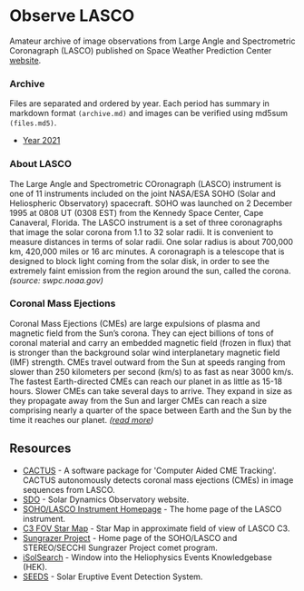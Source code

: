 # Observe LASCO

Amateur archive of image observations from Large Angle and Spectrometric Coronagraph (LASCO) published on Space Weather Prediction Center [website](https://www.swpc.noaa.gov/products/lasco-coronagraph).

### Archive

Files are separated and ordered by year. Each period has summary in markdown format ```(archive.md)``` and images can be verified using md5sum ```(files.md5)```.

- [Year 2021](2021/archive.md)

### About LASCO

The Large Angle and Spectrometric COronagraph (LASCO) instrument is one of 11 instruments included on the joint NASA/ESA SOHO (Solar and Heliospheric Observatory) spacecraft. SOHO was launched on 2 December 1995 at 0808 UT (0308 EST) from the Kennedy Space Center, Cape Canaveral, Florida. The LASCO instrument is a set of three coronagraphs that image the solar corona from 1.1 to 32 solar radii. It is convenient to measure distances in terms of solar radii. One solar radius is about 700,000 km, 420,000 miles or 16 arc minutes. A coronagraph is a telescope that is designed to block light coming from the solar disk, in order to see the extremely faint emission from the region around the sun, called the corona. *(source: swpc.noaa.gov)*

### Coronal Mass Ejections

Coronal Mass Ejections (CMEs) are large expulsions of plasma and magnetic field from the Sun’s corona. They can eject billions of tons of coronal material and carry an embedded magnetic field (frozen in flux) that is stronger than the background solar wind interplanetary magnetic field (IMF) strength. CMEs travel outward from the Sun at speeds ranging from slower than 250 kilometers per second (km/s) to as fast as near 3000 km/s. The fastest Earth-directed CMEs can reach our planet in as little as 15-18 hours. Slower CMEs can take several days to arrive. They expand in size as they propagate away from the Sun and larger CMEs can reach a size comprising nearly a quarter of the space between Earth and the Sun by the time it reaches our planet. *([read more](https://www.swpc.noaa.gov/phenomena/coronal-mass-ejections))*

## Resources

- [CACTUS](https://wwwbis.sidc.be/cactus/) - A software package for 'Computer Aided CME Tracking'. CACTUS autonomously detects coronal mass ejections (CMEs) in image sequences from LASCO.
- [SDO](https://sdo.gsfc.nasa.gov) - Solar Dynamics Observatory website.
- [SOHO/LASCO Instrument Homepage](https://lasco-www.nrl.navy.mil) -  The home page of the LASCO instrument.
- [C3 FOV Star Map](https://lasco-www.nrl.navy.mil/index.php?p=sky/starmap) - Star Map in approximate field of view of LASCO C3.
- [Sungrazer Project](https://sungrazer.nrl.navy.mil) - Home page of the SOHO/LASCO and STEREO/SECCHI Sungrazer Project comet program.
- [iSolSearch](https://www.lmsal.com/isolsearch) - Window into the Heliophysics Events Knowledgebase (HEK).
- [SEEDS](http://spaceweather.gmu.edu/seeds/) - Solar Eruptive Event Detection System.
